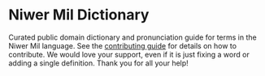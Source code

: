 
# Niwer Mil Dictionary

Curated public domain dictionary and pronunciation guide for terms in the Niwer Mil language. See the [contributing guide](https://github.com/drumworkteam/term/blob/make/.github/contributing.md) for details on how to contribute. We would love your support, even if it is just fixing a word or adding a single definition. Thank you for all your help!
